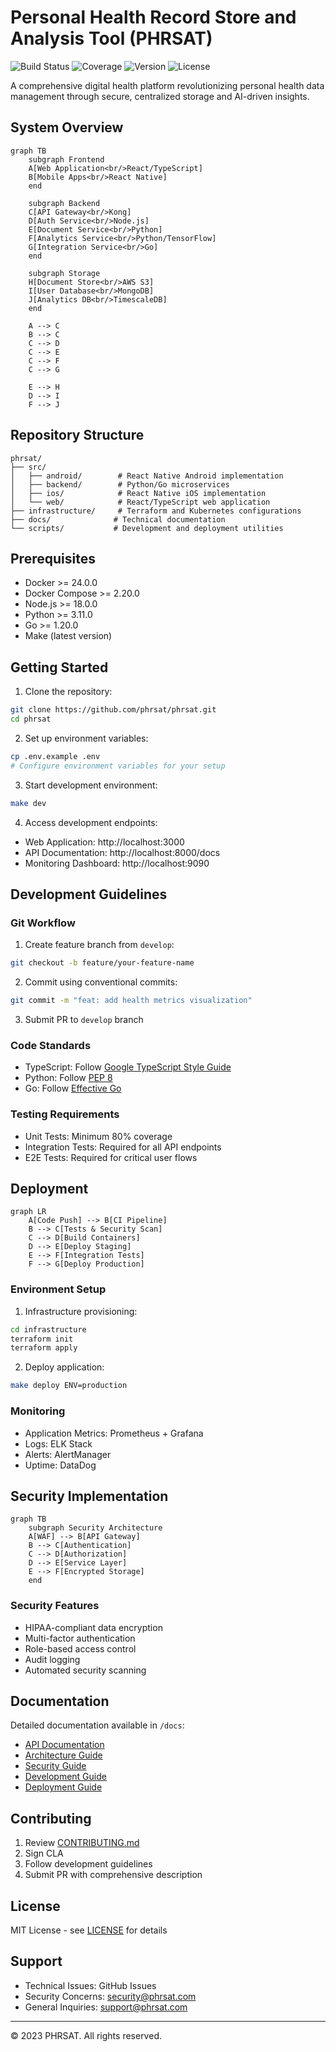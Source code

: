 # Personal Health Record Store and Analysis Tool (PHRSAT)

![Build Status](https://img.shields.io/github/workflow/status/phrsat/phrsat/CI)
![Coverage](https://img.shields.io/codecov/c/github/phrsat/phrsat)
![Version](https://img.shields.io/github/v/release/phrsat/phrsat)
![License](https://img.shields.io/github/license/phrsat/phrsat)

A comprehensive digital health platform revolutionizing personal health data management through secure, centralized storage and AI-driven insights.

## System Overview

```mermaid
graph TB
    subgraph Frontend
    A[Web Application<br/>React/TypeScript] 
    B[Mobile Apps<br/>React Native]
    end
    
    subgraph Backend
    C[API Gateway<br/>Kong]
    D[Auth Service<br/>Node.js]
    E[Document Service<br/>Python]
    F[Analytics Service<br/>Python/TensorFlow]
    G[Integration Service<br/>Go]
    end
    
    subgraph Storage
    H[Document Store<br/>AWS S3]
    I[User Database<br/>MongoDB]
    J[Analytics DB<br/>TimescaleDB]
    end
    
    A --> C
    B --> C
    C --> D
    C --> E
    C --> F
    C --> G
    
    E --> H
    D --> I
    F --> J
```

## Repository Structure

```
phrsat/
├── src/
│   ├── android/        # React Native Android implementation
│   ├── backend/        # Python/Go microservices
│   ├── ios/            # React Native iOS implementation
│   └── web/            # React/TypeScript web application
├── infrastructure/     # Terraform and Kubernetes configurations
├── docs/              # Technical documentation
└── scripts/           # Development and deployment utilities
```

## Prerequisites

- Docker >= 24.0.0
- Docker Compose >= 2.20.0
- Node.js >= 18.0.0
- Python >= 3.11.0
- Go >= 1.20.0
- Make (latest version)

## Getting Started

1. Clone the repository:
```bash
git clone https://github.com/phrsat/phrsat.git
cd phrsat
```

2. Set up environment variables:
```bash
cp .env.example .env
# Configure environment variables for your setup
```

3. Start development environment:
```bash
make dev
```

4. Access development endpoints:
- Web Application: http://localhost:3000
- API Documentation: http://localhost:8000/docs
- Monitoring Dashboard: http://localhost:9090

## Development Guidelines

### Git Workflow

1. Create feature branch from `develop`:
```bash
git checkout -b feature/your-feature-name
```

2. Commit using conventional commits:
```bash
git commit -m "feat: add health metrics visualization"
```

3. Submit PR to `develop` branch

### Code Standards

- TypeScript: Follow [Google TypeScript Style Guide](https://google.github.io/styleguide/tsguide.html)
- Python: Follow [PEP 8](https://www.python.org/dev/peps/pep-0008/)
- Go: Follow [Effective Go](https://golang.org/doc/effective_go)

### Testing Requirements

- Unit Tests: Minimum 80% coverage
- Integration Tests: Required for all API endpoints
- E2E Tests: Required for critical user flows

## Deployment

```mermaid
graph LR
    A[Code Push] --> B[CI Pipeline]
    B --> C[Tests & Security Scan]
    C --> D[Build Containers]
    D --> E[Deploy Staging]
    E --> F[Integration Tests]
    F --> G[Deploy Production]
```

### Environment Setup

1. Infrastructure provisioning:
```bash
cd infrastructure
terraform init
terraform apply
```

2. Deploy application:
```bash
make deploy ENV=production
```

### Monitoring

- Application Metrics: Prometheus + Grafana
- Logs: ELK Stack
- Alerts: AlertManager
- Uptime: DataDog

## Security Implementation

```mermaid
graph TB
    subgraph Security Architecture
    A[WAF] --> B[API Gateway]
    B --> C[Authentication]
    C --> D[Authorization]
    D --> E[Service Layer]
    E --> F[Encrypted Storage]
    end
```

### Security Features

- HIPAA-compliant data encryption
- Multi-factor authentication
- Role-based access control
- Audit logging
- Automated security scanning

## Documentation

Detailed documentation available in `/docs`:

- [API Documentation](docs/api/README.md)
- [Architecture Guide](docs/architecture/README.md)
- [Security Guide](docs/security/README.md)
- [Development Guide](docs/development/README.md)
- [Deployment Guide](docs/deployment/README.md)

## Contributing

1. Review [CONTRIBUTING.md](CONTRIBUTING.md)
2. Sign CLA
3. Follow development guidelines
4. Submit PR with comprehensive description

## License

MIT License - see [LICENSE](LICENSE) for details

## Support

- Technical Issues: GitHub Issues
- Security Concerns: security@phrsat.com
- General Inquiries: support@phrsat.com

---
© 2023 PHRSAT. All rights reserved.